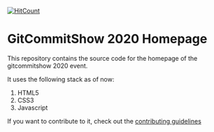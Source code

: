 [![HitCount](http://hits.dwyl.com/Git-Commit-Show/landing-page.svg)](http://hits.dwyl.com/Git-Commit-Show/landing-page)

# GitCommitShow 2020 Homepage

This repository contains the source code for the homepage of the gitcommitshow 2020 event.

It uses the following stack as of now:

1. HTML5   
2. CSS3   
3. Javascript   

If you want to contribute to it, check out the [contributing guidelines](CONTRIBUTING.md)
